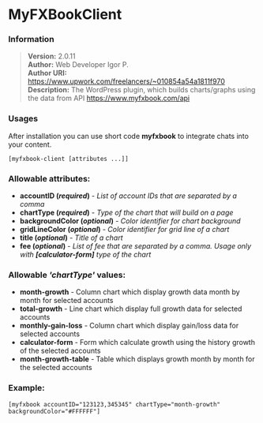 # MyFXBookClient

### Information
> **Version:** 2.0.11<br/>
> **Author:** Web Developer Igor P.<br/>
> **Author URI:** <https://www.upwork.com/freelancers/~010854a54a1811f970><br/>
> **Description:** The WordPress plugin, which builds charts/graphs using the data from  API <https://www.myfxbook.com/api>

### Usages
After installation you can use short code **myfxbook** to integrate chats into your content.
```text
[myfxbook-client [attributes ...]]
```

### Allowable attributes:
* **accountID (_required_)** - _List of account IDs that are separated by a comma_
* **chartType (_required_)** - _Type of the chart that will build on a page_
* **backgroundColor (_optional_)** - _Color identifier for chart background_
* **gridLineColor (_optional_)** - _Color identifier for grid line of a chart_
* **title (_optional_)** - _Title of a chart_
* **fee (_optional_)** - _List of fee that are separated by a comma. Usage only with **[calculator-form]** type of the chart_

### Allowable _'chartType'_ values:
* **month-growth** - Column chart which display growth data month by month for selected accounts
* **total-growth** - Line chart which display full growth data for selected accounts
* **monthly-gain-loss** - Column chart which display gain/loss data for selected accounts
* **calculator-form** - Form which calculate growth using the history growth of the selected accounts
* **month-growth-table** - Table which displays growth month by month for the selected accounts

### Example:
```text
[myfxbook accountID="123123,345345" chartType="month-growth" backgroundColor="#FFFFFF"]
```
